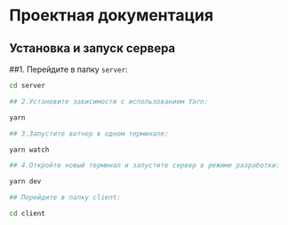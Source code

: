 # Проектная документация

## Установка и запуск сервера

##1. Перейдите в папку `server`:
   ```bash
   cd server
   
## 2.Установите зависимости с использованием Yarn:

yarn

## 3.Запустите вотчер в одном терминале:

yarn watch

## 4.Откройте новый терминал и запустите сервер в режиме разработки:

yarn dev

## Перейдите в папку client:

cd client


